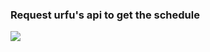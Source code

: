 ### Request urfu's api to get the schedule
![](https://raw.githubusercontent.com/realsiao/archived-images/main/uPic/gvb3T9.png)